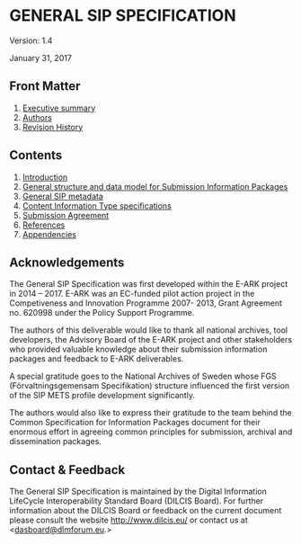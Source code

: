 GENERAL SIP SPECIFICATION
=============================================

Version: 1.4

January 31, 2017

Front Matter
------------
1. [Executive summary](00-front_matter/index.md)
1. [Authors](00-front_matter/index.md)
2. [Revision History](00-front_matter/index.md)

Contents
--------

1. [Introduction](01-introduction/index.md)
2. [General structure and data model for Submission Information Packages](02-structure/index.md)
3.	[General SIP metadata](03-metadata/index.md)
4. [Content Information Type specifications](04-content_types/index.md)
5. [Submission Agreement](05-submission_agreement/index.md)
6. [References](07-references/index.md)
8.	[Appendencies](08-appendencies/index.md)



Acknowledgements
----------------
The General SIP Specification was first developed within the E-ARK project in 2014 – 2017. E-ARK was an EC-funded pilot action project in the Competiveness and Innovation Programme 2007- 2013, Grant Agreement no. 620998 under the Policy Support Programme.

The authors of this deliverable would like to thank all national archives, tool developers, the Advisory Board of the E-ARK project and other stakeholders who provided valuable knowledge about their submission information packages and feedback to E-ARK deliverables.

A special gratitude goes to the National Archives of Sweden whose FGS (Förvaltningsgemensam Specifikation) structure influenced the first version of the SIP METS profile development significantly.

The authors would also like to express their gratitude to the team behind the Common Specification for Information Packages document for their enormous effort in agreeing common principles for submission, archival and dissemination packages.


Contact & Feedback
------------------
The General SIP Specification is maintained by the Digital Information LifeCycle Interoperability Standard Board (DILCIS Board). For further information about the DILCIS Board or feedback on the current document please consult the website http://www.dilcis.eu/ or contact us at
<dasboard@dlmforum.eu.>
 
